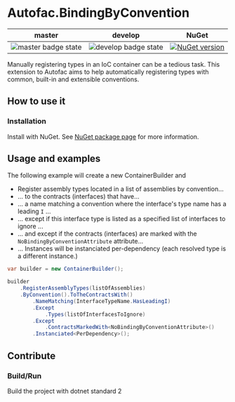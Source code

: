 # Autofac.BindingByConvention
|master|develop|NuGet|
|:---:|:---:|:---:|
|![master badge state](https://ci.appveyor.com/api/projects/status/github/vaudoiseassurances/autofac.bindingbyconvention?branch=master&svg=true)|![develop badge state](https://ci.appveyor.com/api/projects/status/github/vaudoiseassurances/autofac.bindingbyconvention?branch=develop&svg=true)|[![NuGet version](https://badge.fury.io/nu/autofac.bindingbyconvention.svg)](https://badge.fury.io/nu/autofac.bindingbyconvention)|


Manually registering types in an IoC container can be a tedious task. This extension to Autofac aims to help automatically registering types with common, built-in and extensible conventions.

## How to use it
### Installation
Install with NuGet. See [NuGet package page](https://www.nuget.org/packages/Autofac.BindingByConvention) for more information. 

## Usage and examples

The following example will create a new ContainerBuilder and

- Register assembly types located in a list of assemblies by convention...
- ... to the contracts (interfaces) that have...
- ... a name matching a convention where the interface's type name has a leading ``I`` ...
- ... except if this interface type is listed as a specified list of interfaces to ignore ...
- ... and except if the contracts (interfaces) are marked with the ``NoBindingByConventionAttribute`` attribute...
- ... Instances will be instanciated per-dependency (each resolved type is a different instance.)




```csharp
var builder = new ContainerBuilder();

builder
    .RegisterAssemblyTypes(listOfAssemblies)
    .ByConvention().ToTheContractsWith()
        .NameMatching(InterfaceTypeName.HasLeadingI)
        .Except
            .Types(listOfInterfacesToIgnore)
        .Except
            .ContractsMarkedWith<NoBindingByConventionAttribute>()
        .Instanciated<PerDependency>();

```


## Contribute

### Build/Run
Build the project with dotnet standard 2

